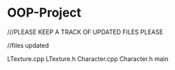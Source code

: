 # OOP-Project

///PLEASE KEEP A TRACK OF UPDATED FILES PLEASE
 
//files updated 

LTexture.cpp
LTexture.h
Character.cpp
Character.h
main
